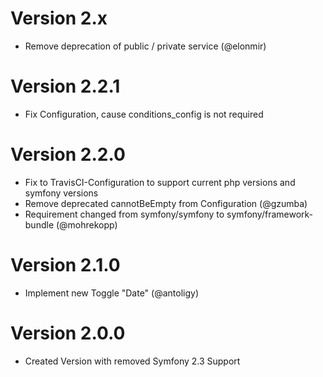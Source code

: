 Version 2.x
=============
- Remove deprecation of public / private service (@elonmir)

Version 2.2.1
=============
- Fix Configuration, cause conditions_config is not required

Version 2.2.0
=============
- Fix to TravisCI-Configuration to support current php versions and symfony versions
- Remove deprecated cannotBeEmpty from Configuration (@gzumba)
-  Requirement changed from symfony/symfony to symfony/framework-bundle (@mohrekopp)

Version 2.1.0
=============
- Implement new Toggle "Date" (@antoligy)

Version 2.0.0
=============
- Created Version with removed Symfony 2.3 Support
